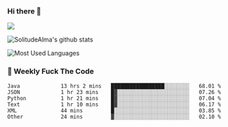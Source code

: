 ### Hi there 👋

<p>
  <a href="https://count.getloli.com/"><img src="https://count.getloli.com/get/@:solitudealma"></a>
</p>

![SolitudeAlma's github stats](https://github-readme-stats.vercel.app/api?username=solitudealma&show_icons=true&theme=radical)

![Most Used Languages](https://github-readme-stats.vercel.app/api/top-langs/?username=solitudealma&layout=compact&hide_border=true&theme=dark)
<!-- ![visitors](https://visitor-badge.glitch.me/badge?page_id=solitudealma.solitudealma.id) -->


### :dart: Weekly Fuck The Code

<!--START_SECTION:waka-->

```text
Java             13 hrs 2 mins   █████████████████░░░░░░░░   68.01 %
JSON             1 hr 23 mins    █▓░░░░░░░░░░░░░░░░░░░░░░░   07.26 %
Python           1 hr 21 mins    █▓░░░░░░░░░░░░░░░░░░░░░░░   07.04 %
Text             1 hr 10 mins    █▓░░░░░░░░░░░░░░░░░░░░░░░   06.17 %
XML              44 mins         █░░░░░░░░░░░░░░░░░░░░░░░░   03.85 %
Other            24 mins         ▓░░░░░░░░░░░░░░░░░░░░░░░░   02.10 %
```

<!--END_SECTION:waka-->
